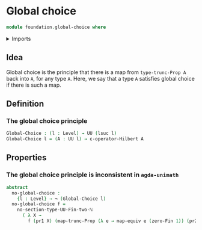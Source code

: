 # Global choice

```agda
module foundation.global-choice where
```

<details><summary>Imports</summary>

```agda
open import foundation.dependent-pair-types
open import foundation.equivalences
open import foundation.functoriality-propositional-truncation
open import foundation.hilberts-epsilon-operators
open import foundation.negation
open import foundation.propositional-truncations
open import foundation.universe-levels

open import univalent-combinatorics.2-element-types
open import univalent-combinatorics.standard-finite-types
```

</details>

## Idea

Global choice is the principle that there is a map from `type-trunc-Prop A` back into `A`, for any type `A`. Here, we say that a type `A` satisfies global choice if there is such a map.

## Definition

### The global choice principle

```agda
Global-Choice : (l : Level) → UU (lsuc l)
Global-Choice l = (A : UU l) → ε-operator-Hilbert A
```

## Properties

### The global choice principle is inconsistent in `agda-unimath`

```agda
abstract
  no-global-choice :
    {l : Level} → ¬ (Global-Choice l)
  no-global-choice f =
    no-section-type-UU-Fin-two-ℕ
      ( λ X →
        f (pr1 X) (map-trunc-Prop (λ e → map-equiv e (zero-Fin 1)) (pr2 X)))
```
